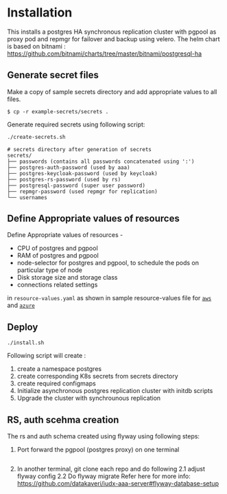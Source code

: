 # Installation
This installs a postgres HA synchronous replication cluster with pgpool as proxy pod and repmgr for failover and backup using velero.
The helm chart is based on bitnami : https://github.com/bitnami/charts/tree/master/bitnami/postgresql-ha 

## Generate secret files

Make a copy of sample secrets directory and add appropriate values to all files.

```console
$ cp -r example-secrets/secrets .
```
Generate required secrets  using following script:
```sh
./create-secrets.sh
```
```
# secrets directory after generation of secrets
secrets/
├── passwords (contains all passwords concatenated using ':')
├── postgres-auth-password (used by aaa)
├── postgres-keycloak-password (used by keycloak)
├── postgres-rs-password (used by rs)
├── postgresql-password (super user password)
├── repmgr-password (used repmgr for replication)
└── usernames
```

## Define Appropriate values of resources

Define Appropriate values of resources -
- CPU of postgres and pgpool
- RAM of postgres and pgpool
- node-selector for postgres and pgpool, to schedule the pods on particular type of node
- Disk storage size and storage class
- connections related settings 

in `resource-values.yaml` as shown in sample resource-values file for [`aws`](./example-aws-resource-values.yaml) and [`azure`](./example-azure-resource-values.yaml)

## Deploy

```
./install.sh
```

Following script will create :
1. create a namespace postgres
2. create corresponding K8s secrets from  secrets directory
3. create required configmaps
4. Initialize asynchronous postgres replication cluster with initdb scripts 
5. Upgrade the cluster with synchrounous replication

## RS, auth scehma creation
The rs and auth schema created using flyway using following steps:
1. Port forward the pgpool (postgres proxy) on one terminal
```kubectl port-forward -n postgres svc/psql-postgresql-ha-pgpool 5432
```
2. In another terminal, git clone each repo and do following
  2.1 adjust flyway config 
  2.2 Do flyway migrate
  Refer here for more info: https://github.com/datakaveri/iudx-aaa-server#flyway-database-setup